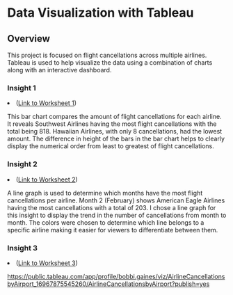 # Data Visualization with Tableau
## Overview
This project is focused on flight cancellations across multiple airlines. Tableau is used to help visualize the data using a combination of charts along with an interactive dashboard.

### Insight 1
 <li> (<a href="https://public.tableau.com/app/profile/bobbi.gaines/viz/AirlineCancellations_16967851461390/AirlineCancellations?publish=yes">Link to Worksheet 1</a>)</li>
 
This bar chart compares the amount of flight cancellations for each airline. It reveals Southwest Airlines having the most flight cancellations with the total being 818. Hawaiian Airlines, with only 8 cancellations, had the lowest amount. The difference in height of the bars in the bar chart helps to clearly display the numerical order from least to greatest of flight cancellations.
 
### Insight 2 
<li> (<a href="https://public.tableau.com/app/profile/bobbi.gaines/viz/AirlineCancellationsbyMonth_16967847078820/Sheet3?publish=yes">Link to Worksheet 2</a>)</li>

A line graph is used to determine which months have the most flight cancellations per airline. Month 2 (February) shows American Eagle Airlines having the most cancellations with a total of 203. I chose a line graph for this insight to display the trend in the number of cancellations from month to month. The colors were chosen to determine which line belongs to a specific airline making it easier for viewers to differentiate between them.

### Insight 3
<li> (<a href="https://public.tableau.com/app/profile/bobbi.gaines/viz/AirlineCancellationsbyAirport_16967875545260/AirlineCancellationsbyAirport?publish=yes">Link to Worksheet 3</a>)</li>

https://public.tableau.com/app/profile/bobbi.gaines/viz/AirlineCancellationsbyAirport_16967875545260/AirlineCancellationsbyAirport?publish=yes

